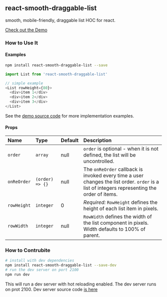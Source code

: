 ## react-smooth-draggable-list

smooth, mobile-friendly, draggable list HOC for react.

[Check out the Demo](https://mac-s-g.github.io/react-smooth-draggable-list/demo/dist/)

### How to Use It

#### Examples
```bash
npm install react-smooth-draggable-list --save
```



```javascript
import List from 'react-smooth-draggable-list'

// simple example
<List rowHeight={80}>
  <div>item 1</div>
  <div>item 2</div>
  <div>item 3</div>
</List>
```



See the [demo source code](https://github.com/mac-s-g/react-smooth-draggable-list/blob/master/demo/js/Examples.js) for more implementation examples.

#### Props
Name|Type|Default|Description
|:---|:---|:---|:---
`order`|`array`|null|`order` is optional - when it is not defined, the list will be uncontrolled.
`onReOrder`|`(order) => {}`|null|The `onReOrder` callback is invoked every time a user changes the list order.  `order` is a list of integers representing the order of items.
`rowHeight`|`integer`|0|*Required:* `RowHeight` defines the height of each list item in pixels.
`rowWidth`|`integer`|null|`RowWidth` defines the width of the list component in pixels.  Width defaults to 100% of parent.


### How to Contrubite
```bash
# install with dev dependencies
npm install react-smooth-draggable-list --save-dev
# run the dev server on port 2100
npm run dev
```
This will run a dev server with hot reloading enabled.  The dev server runs on prot 2100.  Dev server source code [is here](https://github.com/mac-s-g/react-smooth-draggable-list/blob/master/dev-server/js/Examples.js)